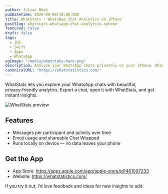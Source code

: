 ```yaml
---
author: Julian Beck
pubDatetime: 2025-09-06T10:05:00Z
title: WhatStats - WhatsApp Chat Analytics on iPhone
postSlug: whatstats-whatsapp-chat-analytics-iphone
featured: false
draft: false
tags:
  - iOS
  - Swift
  - Apps
  - WhatsApp
ogImage: "/media/whatstats-hero.png"
description: Analyze your WhatsApp chats privately on your iPhone. WhatStats gives you charts, message stats, emoji usage, and a shareable Chat Wrapped.
canonicalURL: "https://whatstatistics.com/"
---
```


WhatStats lets you explore your WhatsApp chats with beautiful, privacy‑friendly analytics. Export a chat, open it with WhatStats, and get instant insights.

![WhatStats preview](/media/whatstats-hero.png)

## Features

- Messages per participant and activity over time
- Emoji usage and shareable Chat Wrapped
- Runs locally on device — no data leaves your phone

## Get the App

- App Store: https://apps.apple.com/app/apple-store/id1481007233
- Website: https://whatstatistics.com/

If you try it out, I’d love feedback and ideas for new insights to add.


